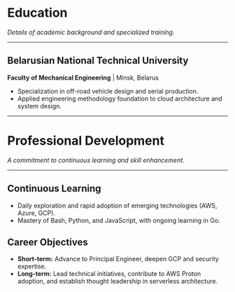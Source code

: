 # Education

*Details of academic background and specialized training.*

---

## Belarusian National Technical University
**Faculty of Mechanical Engineering** | Minsk, Belarus
- Specialization in off-road vehicle design and serial production.
- Applied engineering methodology foundation to cloud architecture and system design.

---

# Professional Development

*A commitment to continuous learning and skill enhancement.*

---

## Continuous Learning
- Daily exploration and rapid adoption of emerging technologies (AWS, Azure, GCP).
- Mastery of Bash, Python, and JavaScript, with ongoing learning in Go.

## Career Objectives
- **Short-term:** Advance to Principal Engineer, deepen GCP and security expertise.
- **Long-term:** Lead technical initiatives, contribute to AWS Proton adoption, and establish thought leadership in serverless architecture.

